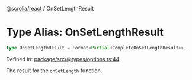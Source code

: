 [@scrolia/react](../README.md) / OnSetLengthResult

# Type Alias: OnSetLengthResult

```ts
type OnSetLengthResult = Format<Partial<CompleteOnSetLengthResult>>;
```

Defined in: [package/src/@types/options.ts:44](https://github.com/scrolia/react/blob/bef514f38138f6c060ddd0fad9edaba13d77962a/package/src/@types/options.ts#L44)

The result for the `onSetLength` function.
